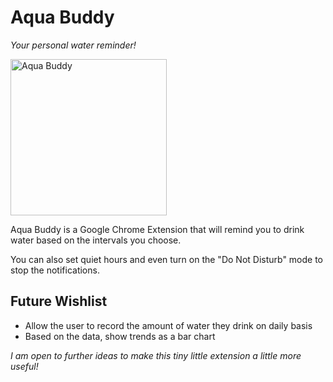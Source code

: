 # Aqua Buddy

_Your personal water reminder!_

<img title="Aqua Buddy" src="https://lh3.googleusercontent.com/pw/ACtC-3cp99JAf9lxkNGUc9__K4z0masEKO62Q90VGQa02BtYXiwDDvLwEn0Dl7YU1p_f0N4vhmsUOxRWs1ozdw0jKwrgZhcg8IIhFjadgHxOsg8Foer-3m1yA6P97npWwHA_XH7EHqZrLYx7BeBQCKkTPrUK=w608-h740-no" width="250" />

Aqua Buddy is a Google Chrome Extension that will remind you to drink water based on the intervals you choose.

You can also set quiet hours and even turn on the "Do Not Disturb" mode to stop the notifications.

## Future Wishlist

- Allow the user to record the amount of water they drink on daily basis
- Based on the data, show trends as a bar chart

_I am open to further ideas to make this tiny little extension a little more useful!_
